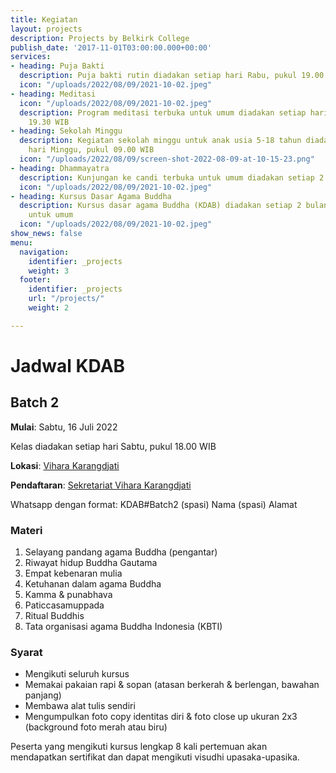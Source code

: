 ```yaml
---
title: Kegiatan
layout: projects
description: Projects by Belkirk College
publish_date: '2017-11-01T03:00:00.000+00:00'
services:
- heading: Puja Bakti
  description: Puja bakti rutin diadakan setiap hari Rabu, pukul 19.00 WIB
  icon: "/uploads/2022/08/09/2021-10-02.jpeg"
- heading: Meditasi
  icon: "/uploads/2022/08/09/2021-10-02.jpeg"
  description: Program meditasi terbuka untuk umum diadakan setiap hari Jumat, pukul
    19.30 WIB
- heading: Sekolah Minggu
  description: Kegiatan sekolah minggu untuk anak usia 5-18 tahun diadakan setiap
    hari Minggu, pukul 09.00 WIB
  icon: "/uploads/2022/08/09/screen-shot-2022-08-09-at-10-15-23.png"
- heading: Dhammayatra
  description: Kunjungan ke candi terbuka untuk umum diadakan setiap 2 bulan sekali
  icon: "/uploads/2022/08/09/2021-10-02.jpeg"
- heading: Kursus Dasar Agama Buddha
  description: Kursus dasar agama Buddha (KDAB) diadakan setiap 2 bulan dan terbuka
    untuk umum
  icon: "/uploads/2022/08/09/2021-10-02.jpeg"
show_news: false
menu:
  navigation:
    identifier: _projects
    weight: 3
  footer:
    identifier: _projects
    url: "/projects/"
    weight: 2

---
```

# Jadwal KDAB

## Batch 2

**Mulai**: Sabtu, 16 Juli 2022

Kelas diadakan setiap hari Sabtu, pukul 18.00 WIB

**Lokasi**: [Vihara Karangdjati](https://www.google.com/maps/place/Vih%C4%81ra+Karangdjati/@-7.7596848,110.3688365,15z/data=!4m2!3m1!1s0x0:0xd9da571478e63932?sa=X&hl=en&ved=2ahUKEwidm_bZ47j5AhUVg-YKHV63DvsQ_BJ6BAhGEAU "Vihara Karangdjati")

**Pendaftaran**: [Sekretariat Vihara Karangdjati](https://api.whatsapp.com/send?phone=6281930030066&text=hubungi%20kami "Sekretariat Vihara Karangdjati")

Whatsapp dengan format: KDAB#Batch2 (spasi) Nama (spasi) Alamat

### Materi

1. Selayang pandang agama Buddha (pengantar)
2. Riwayat hidup Buddha Gautama
3. Empat kebenaran mulia
4. Ketuhanan dalam agama Buddha
5. Kamma & punabhava
6. Paticcasamuppada
7. Ritual Buddhis
8. Tata organisasi agama Buddha Indonesia (KBTI)

### Syarat

* Mengikuti seluruh kursus
* Memakai pakaian rapi & sopan (atasan berkerah & berlengan, bawahan panjang)
* Membawa alat tulis sendiri
* Mengumpulkan foto copy identitas diri & foto close up ukuran 2x3 (background foto merah atau biru)

Peserta yang mengikuti kursus lengkap 8 kali pertemuan akan mendapatkan sertifikat dan dapat mengikuti visudhi upasaka-upasika.